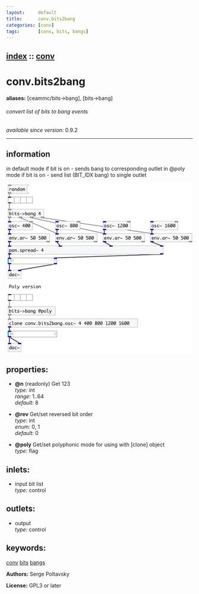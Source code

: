 ```yaml
---
layout:     default
title:      conv.bits2bang
categories: [conv]
tags:       [conv, bits, bangs]
---
```

[index](index.html) :: [conv](category_conv.html)
---

# conv.bits2bang
**aliases:** [ceammc/bits-&gt;bang], [bits-&gt;bang]


###### convert list of bits to bang events

*available since version:* 0.9.2

---


## information
in default mode if bit is on - sends bang to corresponding outlet in @poly mode if bit is on - send list (BIT_IDX bang) to single outlet


[![example](../examples/img/conv.bits2bang.jpg)](../examples/pd/conv.bits2bang.pd)







## properties:

* **@n** (readonly)
Get 123<br>
_type:_ int<br>
_range:_ 1..64<br>
_default:_ 8<br>

* **@rev** 
Get/set reversed bit order<br>
_type:_ int<br>
_enum:_ 0, 1<br>
_default:_ 0<br>

* **@poly** 
Get/set polyphonic mode for using with [clone] object<br>
_type:_ flag<br>



## inlets:

* input bit list<br>
_type:_ control



## outlets:

* output<br>
_type:_ control



## keywords:

[conv](keywords/conv.html)
[bits](keywords/bits.html)
[bangs](keywords/bangs.html)






**Authors:** Serge Poltavsky




**License:** GPL3 or later





